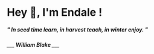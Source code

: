 <h1 title="head"> Hey 👋, I'm Endale !</h1>

**<h5><i>" In seed time learn, in harvest teach, in winter enjoy. "</i></h5>**

*<b>___ William Blake ___</b>*
